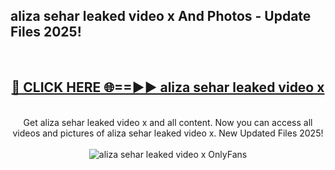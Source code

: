 <h2>aliza sehar leaked video x And Photos - Update Files 2025!</h2>
<br>
<div align="center">
<h2><a href="https://top-ai-tools.click/QrbHav" rel="nofollow">🔴 CLICK HERE 🌐==►► aliza sehar leaked video x</a></h2>
<br>
Get aliza sehar leaked video x and all content. Now you can access all videos and pictures of aliza sehar leaked video x. New Updated Files 2025!
<br>
<br>
<a href="https://top-ai-tools.click/QrbHav" rel="nofollow" data-target="animated-image.originalLink"><img src="https://i.ibb.co.com/WyWwxjT/player-gif2.gif" alt="aliza sehar leaked video x OnlyFans" style="max-width: 100%; display: inline-block;" data-target="animated-image.originalImage"></a>
</div>
<br>